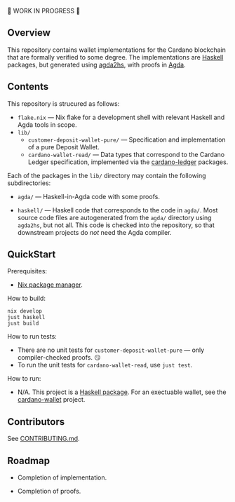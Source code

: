 
🚧 WORK IN PROGRESS 🚧

## Overview

This repository contains wallet implementations for the Cardano blockchain that are formally verified to some degree. The implementations are [Haskell][] packages, but generated using [agda2hs][], with proofs in [Agda][].

  [agda]: https://github.com/agda/agda
  [agda2hs]: https://github.com/agda/agda2hs
  [haskell]: https://haskell.org

## Contents

This repository is strucured as follows:

* `flake.nix` — Nix flake for a development shell with relevant Haskell and Agda tools in scope.
* `lib/`
    * `customer-deposit-wallet-pure/` — Specification and implementation of a pure Deposit Wallet.
    * `cardano-wallet-read/` — Data types that correspond to the Cardano Ledger specification, implemented via the [cardano-ledger][] packages.

Each of the packages in the `lib/` directory may contain the following subdirectories:

* `agda/` — Haskell-in-Agda code with some proofs.
* `haskell/` — Haskell code that corresponds to the code in `agda/`. Most source code files are autogenerated from the `agda/` directory using `agda2hs`, but not all. This code is checked into the repository, so that downstream projects do *not* need the Agda compiler.

  [cardano-ledger]: https://github.com/IntersectMBO/cardano-ledger

## QuickStart

Prerequisites:

* [Nix package manager][nix].

How to build:

```console
nix develop
just haskell
just build
```

How to run tests:

* There are no unit tests for `customer-deposit-wallet-pure` — only compiler-checked proofs. 😏
* To run the unit tests for `cardano-wallet-read`, use `just test`.

How to run:

* N/A. This project is a [Haskell package][hackage]. For an exectuable wallet, see the [cardano-wallet][] project.

## Contributors

See [CONTRIBUTING.md](CONTRIBUTING.md).

## Roadmap

* Completion of implementation.
* Completion of proofs.


  [cardano-wallet]: https://github.com/cardano-foundation/cardano-wallet
  [hackage]: https://hackage.haskell.org
  [nix]: https://nixos.org/download/
